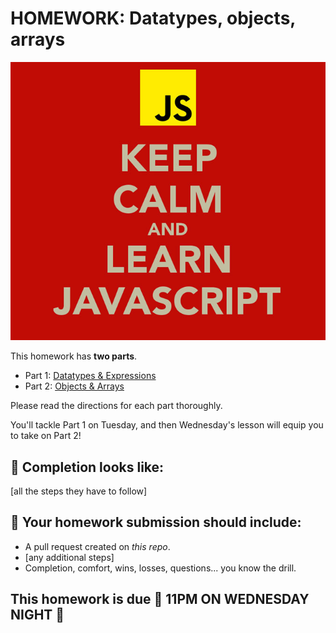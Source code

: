 # HOMEWORK: Datatypes, objects, arrays

![Learn JS](./assets/learn.jpg)

This homework has **two parts**.

- Part 1: [Datatypes & Expressions](./datatypes)
- Part 2: [Objects & Arrays](./objects-arrays)

Please read the directions for each part thoroughly.

You'll tackle Part 1 on Tuesday, and then Wednesday's lesson will equip you to take on Part 2! 

## 🚀 Completion looks like:

[all the steps they have to follow]

## 🚀 Your homework submission should include:

- A pull request created on _this repo_.
- [any additional steps]
- Completion, comfort, wins, losses, questions... you know the drill.

## This homework is due 🚨 11PM ON WEDNESDAY NIGHT 🚨